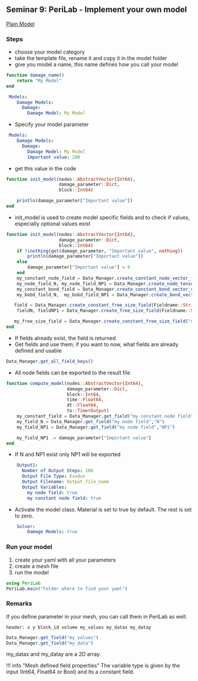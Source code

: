 ## Seminar 9: PeriLab - Implement your own model

[Plain Model](https://github.com/PeriHub/PeriLab.jl/tree/main/examples/Seminars/Part_09)

### Steps
- choose your model category
- take the template file, rename it and copy it in the model folder
- give you model a name, this name defines how you call your model

```julia
function damage_name()
    return "My Model"
end

```

```yaml
 Models:
    Damage Models:
      Damage:
        Damage Model: My Model
```

- Specify your model parameter

```yaml
 Models:
    Damage Models:
      Damage:
        Damage Model: My Model
        Important value: 200
```

- get this value in the code


```julia
function init_model(nodes::AbstractVector{Int64},
                    damage_parameter::Dict,
                    block::Int64)

    println(damage_parameter["Important value"])
end
```

- init_model is used to create model specific fields and to check if values, especially optional values exist

```julia
function init_model(nodes::AbstractVector{Int64},
                    damage_parameter::Dict,
                    block::Int64)
    if !inothing(get(damage_parameter, "Important value", nothing))
        println(damage_parameter["Important value"])
    else
        damage_parameter["Important value"] = 0
    end
    my_constant_node_field = Data_Manager.create_constant_node_vector_field("my constant node field", Float64, 10)
    my_node_field_N, my_node_field_NP1 = Data_Manager.create_node_tensor_field("my node field", Float64, 2)
    my_constant_bond_field = Data_Manager.create_constant_bond_vector_state("my constant bond field", Float64, 10)
    my_bobd_field_N,  my_bobd_field_NP1 = Data_Manager.create_bond_vector_state("my bond field", Float64, 10)

   field = Data_Manager.create_constant_free_size_field(Fieldname::String, Type_of_variable::Type, size::NTuple)
    fieldN, fieldNP1 = Data_Manager.create_free_size_field(Fieldname::String, Type_of_variable::Type, size::NTuple)

   my_free_size_field = Data_Manager.create_constant_free_size_field("my free size field", Bool, (200,1,3,4,1))
end
```

- If fields already exist, the field is returned
- Get fields and use them; if you want to now, what fields are already defined and usable

```julia
Data_Manager.get_all_field_keys()
```

- All node fields can be exported to the result file
```julia
function compute_model(nodes::AbstractVector{Int64},
                       damage_parameter::Dict,
                       block::Int64,
                       time::Float64,
                       dt::Float64,
                       to::TimerOutput)
    my_constant_field = Data_Manager.get_field("my constant node field")
    my_field_N = Data_Manager.get_field("my node field","N")
    my_field_NP1 = Data_Manager.get_field("my node field","NP1")

    my_field_NP1 .= damage_parameter["Important value"]
end
```
- If N and NP1 exist only NP1 will be exported

```yaml
    Output1:
      Number of Output Steps: 100
      Output File Type: Exodus
      Output Filename: Output_file_name
      Output Variables:
        my node field: true
        my constant node field: true
```
- Activate the model class. Material is set to true by default. The rest is set to zero.


```yaml
    Solver:
        Damage Models: true
```


### Run your model
1. create your yaml with all your parameters
2. create a mesh file
3. run the model

```julia
using PeriLab
PeriLab.main("Folder where to find your yaml")
```

### Remarks
If you define parameter in your mesh, you can call them in PeriLab as well.

```ascii
header: x y block_id volume my_values my_datax my_datay
```

```julia
Data_Manager.get_field("my_values")
Data_Manager.get_field("my_data")
```
my_datax and my_datay are a 2D array.

!!! info "Mesh defined field properties"
    The variable type is given by the input (Int64, Float64 or Bool) and its a constant field.
